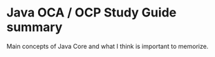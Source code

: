 # Java OCA / OCP Study Guide summary

Main concepts of Java Core and what I think is important to memorize.


